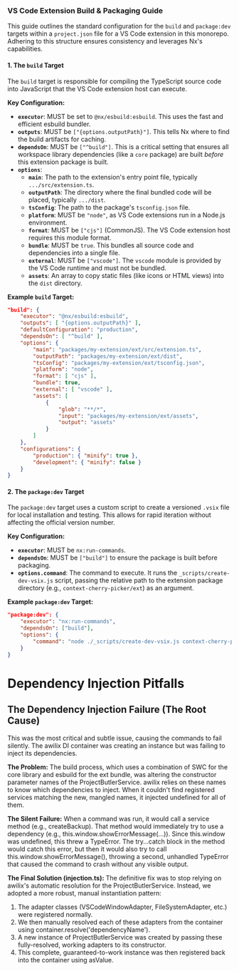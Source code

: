 ### VS Code Extension Build & Packaging Guide

This guide outlines the standard configuration for the `build` and `package:dev` targets within a `project.json` file for a VS Code extension in this monorepo. Adhering to this structure ensures consistency and leverages Nx's capabilities.

#### 1. The `build` Target

The `build` target is responsible for compiling the TypeScript source code into JavaScript that the VS Code extension host can execute.

**Key Configuration:**

-   **`executor`**: MUST be set to `@nx/esbuild:esbuild`. This uses the fast and efficient esbuild bundler.
-   **`outputs`**: MUST be `["{options.outputPath}"]`. This tells Nx where to find the build artifacts for caching.
-   **`dependsOn`**: MUST be `["^build"]`. This is a critical setting that ensures all workspace library dependencies (like a `core` package) are built *before* this extension package is built.
-   **`options`**:
    -   **`main`**: The path to the extension's entry point file, typically `.../src/extension.ts`.
    -   **`outputPath`**: The directory where the final bundled code will be placed, typically `.../dist`.
    -   **`tsConfig`**: The path to the package's `tsconfig.json` file.
    -   **`platform`**: MUST be `"node"`, as VS Code extensions run in a Node.js environment.
    -   **`format`**: MUST be `["cjs"]` (CommonJS). The VS Code extension host requires this module format.
    -   **`bundle`**: MUST be `true`. This bundles all source code and dependencies into a single file.
    -   **`external`**: MUST be `["vscode"]`. The `vscode` module is provided by the VS Code runtime and must not be bundled.
    -   **`assets`**: An array to copy static files (like icons or HTML views) into the `dist` directory.

**Example `build` Target:**

~~~json
"build": {
    "executor": "@nx/esbuild:esbuild",
    "outputs": [ "{options.outputPath}" ],
    "defaultConfiguration": "production",
    "dependsOn": [ "^build" ],
    "options": {
        "main": "packages/my-extension/ext/src/extension.ts",
        "outputPath": "packages/my-extension/ext/dist",
        "tsConfig": "packages/my-extension/ext/tsconfig.json",
        "platform": "node",
        "format": [ "cjs" ],
        "bundle": true,
        "external": [ "vscode" ],
        "assets": [
            {
                "glob": "**/*",
                "input": "packages/my-extension/ext/assets",
                "output": "assets"
            }
        ]
    },
    "configurations": {
        "production": { "minify": true },
        "development": { "minify": false }
    }
}
~~~

#### 2. The `package:dev` Target

The `package:dev` target uses a custom script to create a versioned `.vsix` file for local installation and testing. This allows for rapid iteration without affecting the official version number.

**Key Configuration:**

-   **`executor`**: MUST be `nx:run-commands`.
-   **`dependsOn`**: MUST be `["build"]` to ensure the package is built before packaging.
-   **`options.command`**: The command to execute. It runs the `_scripts/create-dev-vsix.js` script, passing the relative path to the extension package directory (e.g., `context-cherry-picker/ext`) as an argument.

**Example `package:dev` Target:**

~~~json
"package:dev": {
    "executor": "nx:run-commands",
    "dependsOn": ["build"],
    "options": {
        "command": "node ./_scripts/create-dev-vsix.js context-cherry-picker/ext"
    }
}
~~~















# Dependency Injection Pitfalls

## The Dependency Injection Failure (The Root Cause)

This was the most critical and subtle issue, causing the commands to fail silently. The awilix DI container was creating an instance but was failing to inject its dependencies.

**The Problem:** The build process, which uses a combination of SWC for the core library and esbuild for the ext bundle, was altering the constructor parameter names of the ProjectButlerService. awilix relies on these names to know which dependencies to inject. When it couldn't find registered services matching the new, mangled names, it injected undefined for all of them.

**The Silent Failure:** When a command was run, it would call a service method (e.g., createBackup). That method would immediately try to use a dependency (e.g., this.window.showErrorMessage(...)). Since this.window was undefined, this threw a TypeError. The try...catch block in the method would catch this error, but then it would also try to call this.window.showErrorMessage(), throwing a second, unhandled TypeError that caused the command to crash without any visible output.

**The Final Solution (injection.ts):** The definitive fix was to stop relying on awilix's automatic resolution for the ProjectButlerService. Instead, we adopted a more robust, manual instantiation pattern:

1. The adapter classes (VSCodeWindowAdapter, FileSystemAdapter, etc.) were registered normally.
2. We then manually resolved each of these adapters from the container using container.resolve<T>('dependencyName').
3. A new instance of ProjectButlerService was created by passing these fully-resolved, working adapters to its constructor.
4. This complete, guaranteed-to-work instance was then registered back into the container using asValue.
        
        
        